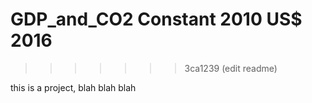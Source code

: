 # GDP_and_CO2 Constant 2010 US$ 2016

>>>>>>> 3ca1239 (edit readme)

this is a project, blah blah blah
